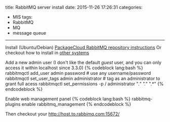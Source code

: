title: RabbitMQ server install
date: 2015-11-26 17:26:31
categories:
- MIS
tags:
- RabbitMQ
- MQ
- message queue
---
Install (Ubuntu/Debian)
[PackageCloud RabbitMQ repository instructions](https://packagecloud.io/rabbitmq/rabbitmq-server/install)
Or checkout how to install in [other systems](https://www.rabbitmq.com/download.html)

Add a new admin user (I don't like the default _guest_ user, and you can only access it within localhost since 3.3.0)
{% codeblock lang:bash %}
rabbitmqctl add_user admin password # use any username/password
rabbitmqctl set_user_tags admin administrator # tag as an administrator to grant full acess
rabbitmqctl set_permissions -p / administrator ".*" ".*" ".*"
{% endcodeblock %}

Enable web management panel
{% codeblock lang:bash %}
rabbitmq-plugins enable rabbitmq_management
{% endcodeblock %}

Then checkout your http://host.to.rabbimq.com:15672/